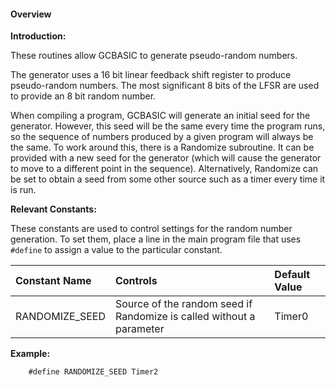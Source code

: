 <div class="section">

<div class="titlepage">

<div>

<div>

#### <span id="overview"></span>Overview

</div>

</div>

</div>

<span class="strong">**Introduction:**</span>

These routines allow GCBASIC to generate pseudo-random numbers.

The generator uses a 16 bit linear feedback shift register to produce
pseudo-random numbers. The most significant 8 bits of the LFSR are used
to provide an 8 bit random number.

When compiling a program, GCBASIC will generate an initial seed for the
generator. However, this seed will be the same every time the program
runs, so the sequence of numbers produced by a given program will always
be the same. To work around this, there is a Randomize subroutine. It
can be provided with a new seed for the generator (which will cause the
generator to move to a different point in the sequence). Alternatively,
Randomize can be set to obtain a seed from some other source such as a
timer every time it is run.

<span class="strong">**Relevant Constants:**</span>

These constants are used to control settings for the random number
generation. To set them, place a line in the main program file that uses
`#define` to assign a value to the particular constant.

<div class="informaltable">

| <span class="strong">**Constant Name**</span> | <span class="strong">**Controls**</span>                             | <span class="strong">**Default Value**</span> |
|:----------------------------------------------|:---------------------------------------------------------------------|:----------------------------------------------|
| RANDOMIZE\_SEED                               | Source of the random seed if Randomize is called without a parameter | Timer0                                        |

</div>

<span class="strong">**Example:**</span>

``` screen
    #define RANDOMIZE_SEED Timer2
```

</div>
